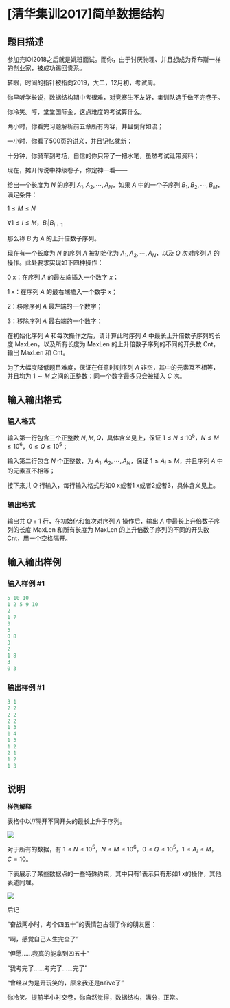 # [清华集训2017]简单数据结构

## 题目描述

参加完IOI2018之后就是姚班面试。而你，由于讨厌物理、并且想成为乔布斯一样的创业家，被成功踢回贵系。

转眼，时间的指针被指向2019，大二，12月初，考试周。

你早听学长说，数据结构期中考很难，对竞赛生不友好，集训队选手做不完卷子。

你冷笑。哼，堂堂国际金，这点难度的考试算什么。

两小时，你看完习题解析前五章所有内容，并且倒背如流；

一小时，你看了500页的讲义，并且记忆犹新；

十分钟，你骑车到考场，自信的你只带了一把水笔，虽然考试让带资料；

现在，摊开传说中神级卷子，你定神一看——

给出一个长度为 $N$ 的序列 $A_1,A_2,\cdots,A_N$，如果 $A$ 中的一个子序列 $B_1,B_2,\cdots,B_M$，满足条件：

$1 \le M \le N$

∀$1 \le i \le M$，$B_i$|$B_{i+1}$

那么称 $B$ 为 $A$ 的上升倍数子序列。

现在有一个长度为 $N$ 的序列 $A$ 被初始化为 $A_{1},A_{2},\cdots,A_{N}$，以及 $Q$ 次对序列 $A$ 的操作。此处要求实现如下四种操作：

0 x：在序列 $A$ 的最左端插入一个数字 $x$；

1 x：在序列 $A$ 的最右端插入一个数字 $x$；

2：移除序列 $A$ 最左端的一个数字；

3：移除序列 $A$ 最右端的一个数字；

在初始化序列 $A$ 和每次操作之后，请计算此时序列 $A$ 中最长上升倍数子序列的长度 $\mathrm{MaxLen}$，以及所有长度为 $\mathrm{MaxLen}$ 的上升倍数子序列的不同的开头数 $\mathrm{Cnt}$，输出 $\mathrm{MaxLen}$ 和 $\mathrm{Cnt}$。

为了大幅度降低题目难度，保证在任意时刻序列 $A$ 非空，其中的元素互不相等，并且均为 $1\sim M$ 之间的正整数；同一个数字最多只会被插入 $C$ 次。

## 输入输出格式

### 输入格式

输入第一行包含三个正整数 $N,M,Q$，具体含义见上，保证 $1\le N \le 10^5$，$N \le M \le 10^6$，$0\le Q \le 10^5$；

输入第二行包含 $N$ 个正整数，为 $A_1,A_2,\cdots,A_N$，保证 $1\le A_i\le M$，并且序列 $A$ 中的元素互不相等；

接下来共 $Q$ 行输入，每行输入格式形如0 x或者1 x或者2或者3，具体含义见上。

### 输出格式

输出共 $Q+1$ 行，在初始化和每次对序列 $A$ 操作后，输出 $A$ 中最长上升倍数子序列的长度 $\mathrm{MaxLen}$ 和所有长度为 $\mathrm{MaxLen}$ 的上升倍数子序列的不同的开头数 $\mathrm{Cnt}$，用一个空格隔开。

## 输入输出样例

### 输入样例 #1

```cpp
5 10 10
1 2 5 9 10
2
1 7
3
3
0 8
3
2
1 8
3
0 3
```


### 输出样例 #1

```cpp
3 1
2 2
2 2
2 2
1 3
1 4
1 3
1 2
2 1
1 2
1 3
```


## 说明

**样例解释**

表格中以//隔开不同开头的最长上升子序列。

![](https://cdn.luogu.com.cn/upload/pic/13370.png)

对于所有的数据，有 $1\le N \le 10^5$，$N\le M \le 10^6$，$0\le Q \le 10^5$，$1\le A_i\le M$，$C=10$。

下表展示了某些数据点的一些特殊约束，其中只有1表示只有形如1 x的操作，其他表述同理。

![](https://cdn.luogu.com.cn/upload/pic/13371.png)

后记

“奋战两小时，考个四五十”的表情包占领了你的朋友圈：

“啊，感觉自己人生完全了”

“但愿……我真的能拿到四五十”

“我考完了……考完了……完了”

“曾经以为是开玩笑的，原来我还是naïve了”

你冷笑。提前半小时交卷，你自然觉得，数据结构，满分，正常。


